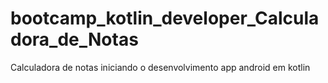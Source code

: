 # bootcamp_kotlin_developer_Calculadora_de_Notas
Calculadora de notas iniciando o desenvolvimento app android em kotlin
